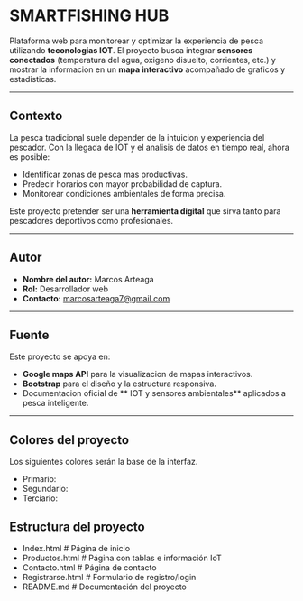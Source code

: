 # SMARTFISHING HUB

Plataforma web para monitorear y optimizar la experiencia de pesca utilizando **teconologias IOT**.
El proyecto busca integrar **sensores conectados** (temperatura del agua, oxigeno disuelto, corrientes, etc.) y mostrar la informacion en un **mapa interactivo** acompañado de graficos y estadisticas.

---

## Contexto
La pesca tradicional suele depender de la intuicion y experiencia del pescador.
Con la llegada de IOT y el analisis de datos en tiempo real, ahora es posible:
- Identificar zonas de pesca mas productivas.
- Predecir horarios con mayor probabilidad de captura.
- Monitorear condiciones ambientales de forma precisa.

Este proyecto pretender ser una **herramienta digital** que sirva tanto para pescadores deportivos como profesionales.


---

## Autor
- **Nombre del autor:** Marcos Arteaga
- **Rol:** Desarrollador web
- **Contacto:** marcosarteaga7@gmail.com

---

## Fuente
Este proyecto se apoya en:
- **Google maps API** para la visualizacion de mapas interactivos.
- **Bootstrap** para el diseño y la estructura responsiva.
- Documentacion oficial de ** IOT y sensores ambientales** aplicados a pesca inteligente.

---

## Colores del proyecto
Los siguientes colores serán la base de la interfaz.

- Primario:
- Segundario:
- Terciario:

## Estructura del proyecto

- Index.html # Página de inicio
- Productos.html # Página con tablas e información IoT
- Contacto.html # Página de contacto
- Registrarse.html # Formulario de registro/login
- README.md # Documentación del proyecto




